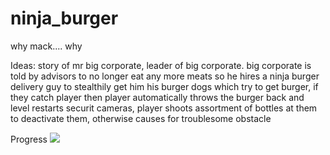 # ninja_burger
why mack.... why

Ideas:
story of mr big corporate, leader of big corporate. big corporate is told by advisors to no longer eat any more meats so he hires a ninja burger delivery guy to stealthily get him his burger
dogs which try to get burger, if they catch player then player automatically throws the burger back and level restarts
securit cameras, player shoots assortment of bottles at them to deactivate them, otherwise causes for troublesome obstacle

Progress
![](https://geps.dev/progress/90)

